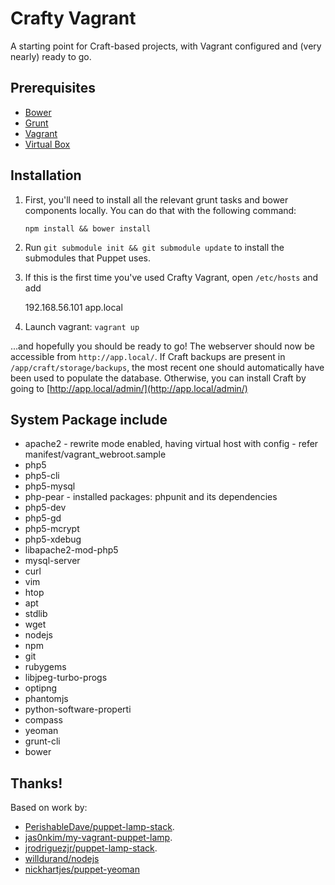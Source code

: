 # Crafty Vagrant

A starting point for Craft-based projects, with Vagrant configured and (very nearly) ready to go.

## Prerequisites
* [Bower](http://bower.io/)
* [Grunt](http://gruntjs.com/)
* [Vagrant](http://www.vagrantup.com/)
* [Virtual Box](https://www.virtualbox.org/)

## Installation

1. First, you'll need to install all the relevant grunt tasks and bower components locally. You can do that with the following command:

	`npm install && bower install`

2. Run `git submodule init && git submodule update` to install the submodules that Puppet uses.

3. If this is the first time you've used Crafty Vagrant, open `/etc/hosts` and add

	192.168.56.101    app.local

4. Launch vagrant: `vagrant up`

...and hopefully you should be ready to go! The webserver should now be accessible from `http://app.local/`. If Craft backups are present in `/app/craft/storage/backups`, the most recent one should automatically have been used to populate the database. Otherwise, you can install Craft by going to [http://app.local/admin/](http://app.local/admin/)

## System Package include

* apache2 - rewrite mode enabled, having virtual host with config - refer manifest/vagrant_webroot.sample
* php5
* php5-cli
* php5-mysql
* php-pear - installed packages: phpunit and its dependencies
* php5-dev
* php5-gd
* php5-mcrypt
* php5-xdebug
* libapache2-mod-php5
* mysql-server
* curl
* vim
* htop
* apt
* stdlib
* wget
* nodejs
* npm
* git
* rubygems
* libjpeg-turbo-progs
* optipng
* phantomjs
* python-software-properti
* compass
* yeoman
* grunt-cli
* bower

## Thanks!
Based on work by:
* [PerishableDave/puppet-lamp-stack](https://github.com/PerishableDave/puppet-lamp-stack).
* [jas0nkim/my-vagrant-puppet-lamp](https://github.com/jas0nkim/my-vagrant-puppet-lamp).
* [jrodriguezjr/puppet-lamp-stack](https://github.com/jrodriguezjr/puppet-lamp-stack).
* [willdurand/nodejs](https://github.com/willdurand/puppet-nodejs)
* [nickhartjes/puppet-yeoman](https://github.com/nickhartjes/puppet-yeoman)
